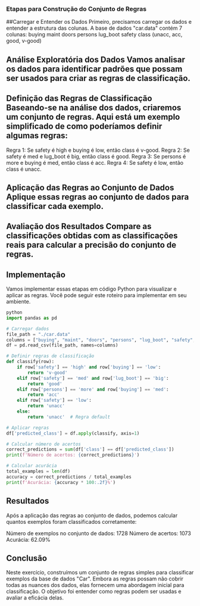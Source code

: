 ### Etapas para Construção do Conjunto de Regras

##Carregar e Entender os Dados Primeiro, precisamos carregar os dados e entender a estrutura das colunas. A base de dados "car.data" contém 7 
colunas:
buying
maint
doors
persons
lug_boot
safety
class (unacc, acc, good, v-good)

## Análise Exploratória dos Dados Vamos analisar os dados para identificar padrões que possam ser usados para criar as regras de classificação.

## Definição das Regras de Classificação Baseando-se na análise dos dados, criaremos um conjunto de regras. Aqui está um exemplo simplificado de como poderíamos definir algumas regras:

Regra 1: Se safety é high e buying é low, então class é v-good.
Regra 2: Se safety é med e lug_boot é big, então class é good.
Regra 3: Se persons é more e buying é med, então class é acc.
Regra 4: Se safety é low, então class é unacc.

## Aplicação das Regras ao Conjunto de Dados Aplique essas regras ao conjunto de dados para classificar cada exemplo.
## Avaliação dos Resultados Compare as classificações obtidas com as classificações reais para calcular a precisão do conjunto de regras.

## Implementação
Vamos implementar essas etapas em código Python para visualizar e aplicar as regras. Você pode seguir este roteiro para implementar em seu ambiente.

```python
python
import pandas as pd

# Carregar dados
file_path = "./car.data"
columns = ["buying", "maint", "doors", "persons", "lug_boot", "safety", "class"]
df = pd.read_csv(file_path, names=columns)

# Definir regras de classificação
def classify(row):
    if row['safety'] == 'high' and row['buying'] == 'low':
        return 'v-good'
    elif row['safety'] == 'med' and row['lug_boot'] == 'big':
        return 'good'
    elif row['persons'] == 'more' and row['buying'] == 'med':
        return 'acc'
    elif row['safety'] == 'low':
        return 'unacc'
    else:
        return 'unacc'  # Regra default

# Aplicar regras
df['predicted_class'] = df.apply(classify, axis=1)

# Calcular número de acertos
correct_predictions = sum(df['class'] == df['predicted_class'])
print(f'Número de acertos: {correct_predictions}')

# Calcular acurácia
total_examples = len(df)
accuracy = correct_predictions / total_examples
print(f'Acurácia: {accuracy * 100:.2f}%')
```

## Resultados
Após a aplicação das regras ao conjunto de dados, podemos calcular quantos exemplos foram classificados corretamente:

Número de exemplos no conjunto de dados: 1728
Número de acertos: 1073
Acurácia: 62.09%

## Conclusão
Neste exercício, construímos um conjunto de regras simples para classificar exemplos da base de dados "Car". Embora as regras possam não cobrir todas as nuances dos dados, elas fornecem uma abordagem inicial para classificação. O objetivo foi entender como regras podem ser usadas e avaliar a eficácia delas.
